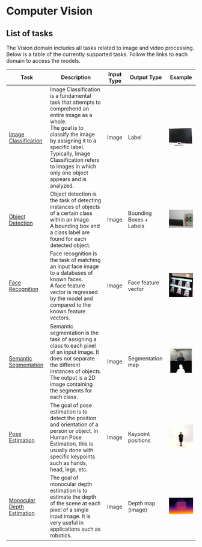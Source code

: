 # Computer Vision

## List of tasks

The Vision domain includes all tasks related to image and video processing. Below is a table of the currently supported tasks.
Follow the links to each domain to access the models.

Task | Description | Input Type | Output Type | Example
---  | ---         | ---        | ---         | ---
[Image Classification](./classification/) | Image Classification is a fundamental task that attempts to comprehend an entire image as a whole. <br> The goal is to classify the image by assigning it to a specific label. <br> Typically, Image Classification refers to images in which only one object appears and is analyzed. | Image | Label |  <img src="./classification/classification_demo.webp"  width="200">
[Object Detection](./object-detection/) | Object detection is the task of detecting instances of objects of a certain class within an image. <br> A bounding box and a class label are found for each detected object.  | Image | Bounding Boxes + Labels | <img src="./object-detection/detection_demo.webp"  width="200">
[Face Recognition](./face-recognition/) | Face recognition is the task of matching an input face image to a databases of known faces. <br> A face feature vector is regressed by the model and compared to the known feature vectors. | Image | Face feature vector | <img src="./face-recognition/face_demo.webp"  width="200">
[Semantic Segmentation](./semantic-segmentation/) | Semantic segmentation is the task of assigning a class to each pixel of an input image. It does not separate the different instances of objects. <br> The output is a 2D image containing the segments for each class. | Image | Segmentation map | <img src="./semantic-segmentation/segmentation_demo.webp" width="200">
[Pose Estimation](./pose-estimation/) | The goal of pose estimation is to detect the position and orientation of a person or object. In Human Pose Estimation, this is usually done with specific keypoints such as hands, head, legs, etc. | Image | Keypoint positions | <img src="./pose-estimation/pose_demo.webp"  width="200">
[Monocular Depth Estimation](./monocular-depth-estimation/) | The goal of monocular depth estimation is to estimate the depth of the scene at each pixel of a single input image. It is very useful in applications such as robotics. | Image | Depth map (image) | <img src="./monocular-depth-estimation/midas/example_output.jpg"  width="200">
